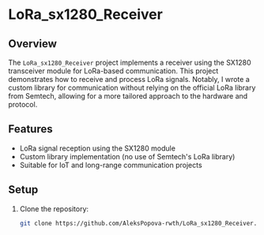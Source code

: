 # LoRa_sx1280_Receiver

## Overview

The `LoRa_sx1280_Receiver` project implements a receiver using the SX1280 transceiver module for LoRa-based communication. This project demonstrates how to receive and process LoRa signals. Notably, I wrote a custom library for communication without relying on the official LoRa library from Semtech, allowing for a more tailored approach to the hardware and protocol.

## Features

- LoRa signal reception using the SX1280 module
- Custom library implementation (no use of Semtech's LoRa library)
- Suitable for IoT and long-range communication projects

## Setup

1. Clone the repository:
   ```bash
   git clone https://github.com/AleksPopova-rwth/LoRa_sx1280_Receiver.git
